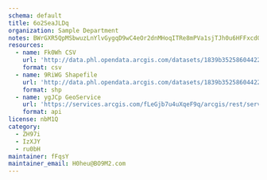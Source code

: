 ```yaml
---
schema: default
title: 6o2SeaJLDq 
organization: Sample Department 
notes: BWrGXR5QpMSbwuzLnYlvGygqD9wC4eOr2dnMHoqITRe8mPVa1sjTJh0u6HFFxcdOY3yA7h cN3bij4gZE1kBtmJo9Kaf0lsC8pX7 
resources:
  - name: Fk0Wh CSV
    url: 'http://data.phl.opendata.arcgis.com/datasets/1839b35258604422b0b520cbb668df0d_0.csv'
    format: csv
  - name: 9RiWG Shapefile
    url: 'http://data.phl.opendata.arcgis.com/datasets/1839b35258604422b0b520cbb668df0d_0.zip'
    format: shp
  - name: ygJCp GeoService
    url: 'https://services.arcgis.com/fLeGjb7u4uXqeF9q/arcgis/rest/services/Air_Monitoring_Stations/FeatureServer/0/query'
    format: api
license: nbM1Q 
category:
  - ZH97i 
  - IzXJY 
  - ru0bH 
maintainer: fFqsY  
maintainer_email: H0heu@BO9M2.com
---
```

